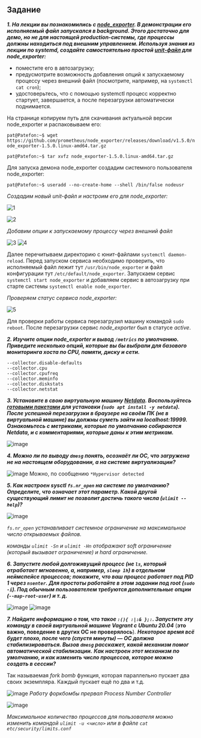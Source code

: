 ## Задание

***1. На лекции вы познакомились с [node_exporter](https://github.com/prometheus/node_exporter/releases). В демонстрации его исполняемый файл запускался в background. Этого достаточно для демо, но не для настоящей production-системы, где процессы должны находиться под внешним управлением. Используя знания из лекции по systemd, создайте самостоятельно простой [unit-файл](https://www.freedesktop.org/software/systemd/man/systemd.service.html) для node_exporter:***

* поместите его в автозагрузку;
* предусмотрите возможность добавления опций к запускаемому процессу через внешний файл (посмотрите, например, на `systemctl cat cron`);
* удостоверьтесь, что с помощью systemctl процесс корректно стартует, завершается, а после перезагрузки автоматически поднимается.

На странице копируем путь для скачивания актуальной версии node_exporter и распаковываем его:

`pat@Patefon:~$ wget https://github.com/prometheus/node_exporter/releases/download/v1.5.0/node_exporter-1.5.0.linux-amd64.tar.gz`

`pat@Patefon:~$ tar xvfz node_exporter-1.5.0.linux-amd64.tar.gz`

Для запуска демона node_exporter создадим системного пользователя node_exporter:

`pat@Patefon:~$ useradd --no-create-home --shell /bin/false nodeusr`

*Создадим новый unit-файл и настроим его для node_exporter:*

![1](https://user-images.githubusercontent.com/75835363/224321985-dd64a05b-a066-44e7-ad53-abc033005c7b.png)

![2](https://user-images.githubusercontent.com/75835363/224323000-b174e525-3bca-4dfa-b388-fd0252c30355.png)

*Добавим опции к запускаемому процессу через внешний файл*

![3](https://user-images.githubusercontent.com/75835363/224323899-67753f9b-43c6-4442-9da7-c346deb48ab0.png)
![4](https://user-images.githubusercontent.com/75835363/224323932-a815598d-8694-4349-9ab8-1efb747d7dd2.png)

Далее перечитываем директорию с юнит-файлами `systemctl daemon-reload`. Перед запуском сервиса необходимо проверить, что исполняемый файл лежит тут `/usr/bin/node_exporter` и файл конфигурации тут `/etc/default/node_exporter`. Запускаем сервис `systemctl start node_exporter` и добавляем сервис в автозагрузку при старте системы `systemctl enable node_exporter`.

*Проверяем статус сервиса node_exporter:*

![5](https://user-images.githubusercontent.com/75835363/224324644-ae2767a3-26c2-4194-95e4-ca3d5bfdd0b5.png)

Для проверки работы сервиса перезагрузил машину командой `sudo reboot`. После перезагрузки сервис *node_exporter* был в статусе *active*.




***2. Изучите опции node_exporter и вывод `/metrics` по умолчанию. Приведите несколько опций, которые вы бы выбрали для базового мониторинга хоста по CPU, памяти, диску и сети.***

```
--collector.disable-defaults
--collector.cpu
--collector.cpufreq
--collector.meminfo
--collector.diskstats
--collector.netstat
```


***3. Установите в свою виртуальную машину [Netdata](https://github.com/netdata/netdata). Воспользуйтесь [готовыми пакетами](https://packagecloud.io/netdata/netdata/install) для установки (`sudo apt install -y netdata`).***
   ***После успешной перезагрузки в браузере на своём ПК (не в виртуальной машине) вы должны суметь зайти на localhost:19999. Ознакомьтесь с метриками, которые по умолчанию собираются Netdata, и с комментариями, которые даны к этим метрикам.***
   
![image](https://user-images.githubusercontent.com/75835363/224336428-faadf32b-455c-456d-9226-8f5246a35dd4.png)

***4. Можно ли по выводу `dmesg` понять, осознаёт ли ОС, что загружена не на настоящем оборудовании, а на системе виртуализации?***

![image](https://user-images.githubusercontent.com/75835363/224339728-16336654-9b88-44fa-9d23-1b504a3b07a7.png)
Можно, по сообщению `*Hypervisor detected`

***5. Как настроен sysctl `fs.nr_open` на системе по умолчанию? Определите, что означает этот параметр. Какой другой существующий лимит не позволит достичь такого числа (`ulimit --help`)?***

![image](https://user-images.githubusercontent.com/75835363/224407844-3470ddf9-f819-440a-8a5d-27ee98b03cf7.png)

*`fs.nr_open` устанавливает системное ограничение на максимальное число открываемых файлов.*

*команды `ulimit -Sn` и `ulimit -Hn` отображают soft ограничение (который вызывает ограничение) и hard ограничение.*

***6. Запустите любой долгоживущий процесс (не `ls`, который отработает мгновенно, а, например, `sleep 1h`) в отдельном неймспейсе процессов; покажите, что ваш процесс работает под PID 1 через `nsenter`. Для простоты работайте в этом задании под root (`sudo -i`). Под обычным пользователем требуются дополнительные опции (`--map-root-user`) и т. д.***

![image](https://user-images.githubusercontent.com/75835363/224431078-1a74733c-4074-4c74-a2a3-13107d9c183c.png)
![image](https://user-images.githubusercontent.com/75835363/224431151-d0c9aac0-e75c-4ce6-a750-2cc0388aeff4.png)


***7. Найдите информацию о том, что такое `:(){ :|:& };:`. Запустите эту команду в своей виртуальной машине Vagrant с Ubuntu 20.04*** (**это важно, поведение в других ОС не проверялось**). ***Некоторое время всё будет плохо, после чего (спустя минуты) — ОС должна стабилизироваться. Вызов `dmesg` расскажет, какой механизм помог автоматической стабилизации.***
***Как настроен этот механизм по умолчанию, и как изменить число процессов, которое можно создать в сессии?***

Так называемая *fork bomb* функция, которая параллельно пускает два своих экземпляра. Каждый пускает ещё по два и т.д.

![image](https://user-images.githubusercontent.com/75835363/224436230-5ed07fde-20de-4119-8575-2cb20a663e28.png)
*Работу форкбомбы прервал Process Number Controller*

![image](https://user-images.githubusercontent.com/75835363/224437627-6a7bdbf6-8267-4e96-baf5-22e0b3589476.png)

*Максимальное количество процессов для пользователя можно изменить командой `ulimit -u <число>` или в файле `cat etc/security/limits.conf`*




